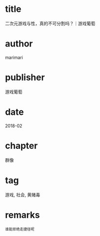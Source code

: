 # title
二次元游戏与性，真的不可分割吗？｜游戏葡萄

# author
marimari

# publisher
游戏葡萄

# date
2018-02

# chapter
群像

# tag
游戏, 社会, 黄赌毒

# remarks
`谁能拒绝走捷径呢`
